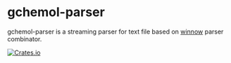 
# gchemol-parser

gchemol-parser is a streaming parser for text file based on [winnow](https://github.com/winnow-rs/winnow) parser combinator.

[![Crates.io](https://img.shields.io/crates/v/gchemol-parser)](https://crates.io/crates/gchemol-parser)

